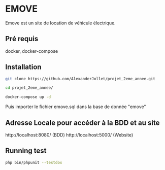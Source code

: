 # EMOVE

Emove est un site de location de véhicule électrique.

## Pré requis
docker, docker-compose

## Installation

```bash
git clone https://github.com/AlexanderJollet/projet_2eme_annee.git
```
```bash
cd projet_2eme_annee/
```
```bash
docker-compose up -d
```
Puis importer le fichier emove.sql dans la base de donnée "emove" 

## Adresse Locale pour accéder à la BDD et au site 

http://localhost:8080/ (BDD)
http://localhost:5000/ (Website)


## Running test

```bash
php bin/phpunit --testdox
```
